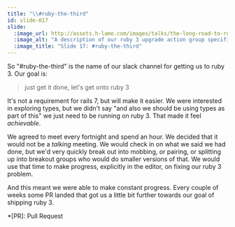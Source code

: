 ```yaml
---
title: "\\#ruby-the-third"
id: slide-017
slide:
  :image_url: http://assets.h-lame.com/images/talks/the-long-road-to-ruby-3-0-vs-the-short-road-to-ruby-3-1/slides/017.png
  :image_alt: "A description of our ruby 3 upgrade action group specifics, there's an image of a banana with an upgrade sticker on it; text: #ruby-the-third, just get it done, not a requirement for rails 7, but will make it easier, fortnightly 1hr meetings, mobbing, pairing, splitting into breakout groups, constant progress"
  :image_title: "Slide 17: #ruby-the-third"
---
```

So "#ruby-the-third" is the name of our slack channel for getting us to ruby 3.  Our goal is:

> just get it done, let's get onto ruby 3

It's not a requirement for rails 7, but will make it easier.  We were interested in exploring types, but we didn't say "and also we should be using types as part of this" we just need to be running on ruby 3.  That made it feel _achievable_.

We agreed to meet every fortnight and spend an hour.  We decided that it would not be a _talking_ meeting.  We would check in on what we said we had done, but we'd very quickly break out into mobbing, or pairing, or splitting up into breakout groups who would do smaller versions of that.  We would use that time to make progress, explicitly in the editor, on fixing our ruby 3 problem.

And this meant we were able to make constant progress.  Every couple of weeks some PR landed that got us a little bit further towards our goal of shipping ruby 3.

*[PR]: Pull Request
